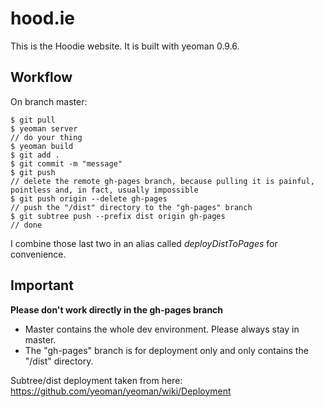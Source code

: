 hood.ie
=======

This is the Hoodie website. It is built with yeoman 0.9.6.

Workflow
--------

On branch master:
````
$ git pull
$ yeoman server
// do your thing
$ yeoman build
$ git add .
$ git commit -m "message"
$ git push
// delete the remote gh-pages branch, because pulling it is painful, pointless and, in fact, usually impossible
$ git push origin --delete gh-pages
// push the "/dist" directory to the "gh-pages" branch
$ git subtree push --prefix dist origin gh-pages
// done
````

I combine those last two in an alias called *deployDistToPages* for convenience.

Important
---------

**Please don't work directly in the gh-pages branch**

- Master contains the whole dev environment. Please always stay in master.
- The "gh-pages" branch is for deployment only and only contains the "/dist" directory.

Subtree/dist deployment taken from here: https://github.com/yeoman/yeoman/wiki/Deployment
